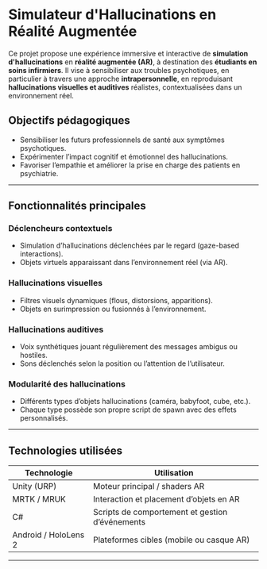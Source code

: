 # Simulateur d'Hallucinations en Réalité Augmentée

Ce projet propose une expérience immersive et interactive de **simulation d'hallucinations** en **réalité augmentée (AR)**, à destination des **étudiants en soins infirmiers**. Il vise à sensibiliser aux troubles psychotiques, en particulier à travers une approche **intrapersonnelle**, en reproduisant **hallucinations visuelles et auditives** réalistes, contextualisées dans un environnement réel.

##  Objectifs pédagogiques

- Sensibiliser les futurs professionnels de santé aux symptômes psychotiques.
- Expérimenter l’impact cognitif et émotionnel des hallucinations.
- Favoriser l’empathie et améliorer la prise en charge des patients en psychiatrie.

---

##  Fonctionnalités principales

###  Déclencheurs contextuels
- Simulation d’hallucinations déclenchées par le regard (gaze-based interactions).
- Objets virtuels apparaissant dans l’environnement réel (via AR).

###  Hallucinations visuelles
- Filtres visuels dynamiques (flous, distorsions, apparitions).
- Objets en surimpression ou fusionnés à l’environnement.

###  Hallucinations auditives
- Voix synthétiques jouant régulièrement des messages ambigus ou hostiles.
- Sons déclenchés selon la position ou l’attention de l’utilisateur.

###  Modularité des hallucinations
- Différents types d’objets hallucinations (caméra, babyfoot, cube, etc.).
- Chaque type possède son propre script de spawn avec des effets personnalisés.

---

## Technologies utilisées

| Technologie | Utilisation |
|-------------|-------------|
| Unity (URP) | Moteur principal / shaders AR |
| MRTK / MRUK | Interaction et placement d’objets en AR |
| C# | Scripts de comportement et gestion d’événements |
| Android / HoloLens 2 | Plateformes cibles (mobile ou casque AR) |

---


